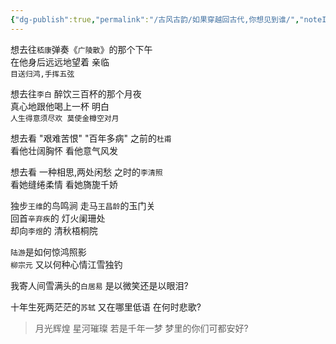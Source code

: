 ```yaml
---
{"dg-publish":true,"permalink":"/古风古韵/如果穿越回古代,你想见到谁/","noteIcon":""}
---
```



 想去往`嵇康`弹奏《`广陵散`》的那个下午<br /> 在他身后远远地望着 亲临<br /> `目送归鸿,手挥五弦`

 想去往`李白` 醉饮三百杯的那个月夜<br /> 真心地跟他喝上一杯 明白<br /> `人生得意须尽欢 莫使金樽空对月`

 想去看 "艰难苦恨" "百年多病" 之前的`杜甫`<br /> 看他壮阔胸怀 看他意气风发

 想去看 一种相思,两处闲愁 之时的`李清照`<br /> 看她缝绻柔情 看她旖旎千娇

 独步`王维`的鸟鸣涧 走马`王昌龄`的玉门关<br /> 回首`辛弃疾`的 灯火阑珊处<br /> 却向`李煜`的 清秋梧桐院

 `陆游`是如何惊鸿照影<br /> `柳宗元` 又以何种心情江雪独钓

 我寄人间雪满头的`白居易` 是以微笑还是以眼泪?

 十年生死两茫茫的`苏轼` 又在哪里低语 在何时悲歌?

> 月光辉煌 
>星河璀璨 
>若是千年一梦 
>梦里的你们可都安好?
